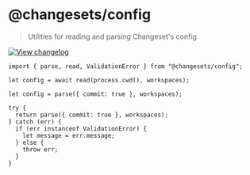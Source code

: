 # @changesets/config

> Utilities for reading and parsing Changeset's config

[![View changelog](https://img.shields.io/badge/changelogs.xyz-Explore%20Changelog-brightgreen)](https://changelogs.xyz/@changesets/config)


```tsx
import { parse, read, ValidationError } from "@changesets/config";

let config = await read(process.cwd(), workspaces);

let config = parse({ commit: true }, workspaces);

try {
  return parse({ commit: true }, workspaces);
} catch (err) {
  if (err instanceof ValidationError) {
    let message = err.message;
  } else {
    throw err;
  }
}
```
